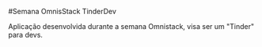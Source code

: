 #Semana OmnisStack TinderDev

Aplicação desenvolvida durante a semana Omnistack, visa ser um "Tinder" para devs.